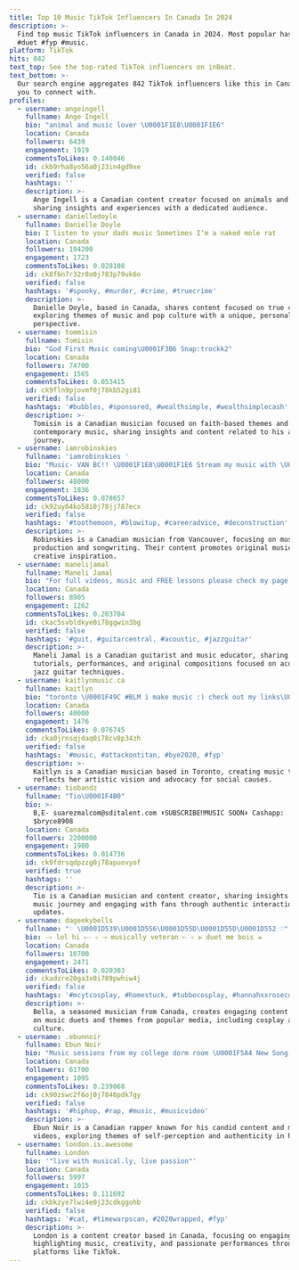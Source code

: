 ```yaml
---
title: Top 10 Music TikTok Influencers In Canada In 2024
description: >-
  Find top music TikTok influencers in Canada in 2024. Most popular hashtags:
  #duet #fyp #music.
platform: TikTok
hits: 842
text_top: See the top-rated TikTok influencers on inBeat.
text_bottom: >-
  Our search engine aggregates 842 TikTok influencers like this in Canada for
  you to connect with.
profiles:
  - username: angeingell
    fullname: Ange Ingell
    bio: "animal and music lover \U0001F1E8\U0001F1E6"
    location: Canada
    followers: 6439
    engagement: 1919
    commentsToLikes: 0.140046
    id: ckb9rha8yo56a0j23in4gd9xe
    verified: false
    hashtags: ''
    description: >-
      Ange Ingell is a Canadian content creator focused on animals and music,
      sharing insights and experiences with a dedicated audience.
  - username: danielledoyle
    fullname: Danielle Doyle
    bio: I listen to your dads music Sometimes I’m a naked mole rat
    location: Canada
    followers: 194200
    engagement: 1723
    commentsToLikes: 0.028108
    id: ck8f6n7r32r8o0j783p79uk6o
    verified: false
    hashtags: '#spooky, #murder, #crime, #truecrime'
    description: >-
      Danielle Doyle, based in Canada, shares content focused on true crime,
      exploring themes of music and pop culture with a unique, personal
      perspective.
  - username: tommisin
    fullname: Tomisin
    bio: "God First Music coming\U0001F3B6 Snap:trockk2"
    location: Canada
    followers: 74700
    engagement: 1565
    commentsToLikes: 0.053415
    id: ck9fln9pjovmf0j78kb52gi81
    verified: false
    hashtags: '#bubbles, #sponsored, #wealthsimple, #wealthsimplecash'
    description: >-
      Tomisin is a Canadian musician focused on faith-based themes and
      contemporary music, sharing insights and content related to his artistic
      journey.
  - username: iamrobinskies
    fullname: 'iamrobinskies '
    bio: "Music- VAN BC!! \U0001F1E8\U0001F1E6 Stream my music with \U0001F447\U0001F3FB link"
    location: Canada
    followers: 48000
    engagement: 1836
    commentsToLikes: 0.078657
    id: ck92uy64ko58i0j78jj787ecx
    verified: false
    hashtags: '#toothemoon, #blowitup, #careeradvice, #deconstruction'
    description: >-
      Robinskies is a Canadian musician from Vancouver, focusing on music
      production and songwriting. Their content promotes original music and
      creative inspiration.
  - username: manelijamal
    fullname: Maneli Jamal
    bio: "For full videos, music and FREE lessons please check my page below \U0001F447\U0001F3FC"
    location: Canada
    followers: 8905
    engagement: 1262
    commentsToLikes: 0.203704
    id: ckac5svbldkye0i78ggwin3bg
    verified: false
    hashtags: '#guit, #guitarcentral, #acoustic, #jazzguitar'
    description: >-
      Maneli Jamal is a Canadian guitarist and music educator, sharing
      tutorials, performances, and original compositions focused on acoustic and
      jazz guitar techniques.
  - username: kaitlynmusic.ca
    fullname: kaitlyn
    bio: "toronto \U0001F49C #BLM i make music :) check out my links\U0001F447\U0001F3FB\U0001F447\U0001F3FB"
    location: Canada
    followers: 40000
    engagement: 1476
    commentsToLikes: 0.076745
    id: cka0jrnsqjdaq0i78cv8p34zh
    verified: false
    hashtags: '#music, #attackontitan, #bye2020, #fyp'
    description: >-
      Kaitlyn is a Canadian musician based in Toronto, creating music that
      reflects her artistic vision and advocacy for social causes.
  - username: tiobandz
    fullname: "Tio\U0001F4B0"
    bio: >-
      B,E- suarezmalcom@sditalent.com ⬇️SUBSCRIBE‼️MUSIC SOON⬇️ Cashapp:
      $bryce8908
    location: Canada
    followers: 2200000
    engagement: 1980
    commentsToLikes: 0.014736
    id: ck9fdrsqdpzzg0j78apuovyof
    verified: true
    hashtags: ''
    description: >-
      Tio is a Canadian musician and content creator, sharing insights into his
      music journey and engaging with fans through authentic interactions and
      updates.
  - username: dageekybells
    fullname: "♡ \U0001D539\U0001D556\U0001D55D\U0001D55D\U0001D552 ♡"
    bio: ⤏ lol hi ⤎ ✧ ⇢ musically veteran ⇠ ✧ ⪢ duet me bois ⪡
    location: Canada
    followers: 10700
    engagement: 2471
    commentsToLikes: 0.020303
    id: ckadzre20ga3x0i789pwhiw4j
    verified: false
    hashtags: '#mcytcosplay, #homestuck, #tubbocosplay, #hannahxxrosecosplay'
    description: >-
      Bella, a seasoned musician from Canada, creates engaging content focused
      on music duets and themes from popular media, including cosplay and gaming
      culture.
  - username: .ebunnoir
    fullname: Ebun Noir
    bio: "Music sessions from my college dorm room \U0001F5A4 New Song⬇️"
    location: Canada
    followers: 61700
    engagement: 1095
    commentsToLikes: 0.239068
    id: ck90zswc2f6oj0j7846pdk7gy
    verified: false
    hashtags: '#hiphop, #rap, #music, #musicvideo'
    description: >-
      Ebun Noir is a Canadian rapper known for his candid content and music
      videos, exploring themes of self-perception and authenticity in his work.
  - username: london.is.awesome
    fullname: London
    bio: '"live with musical.ly, live passion"'
    location: Canada
    followers: 5997
    engagement: 1015
    commentsToLikes: 0.111692
    id: ckbkzye7lwi4e0j23cdkggohb
    verified: false
    hashtags: '#cat, #timewarpscan, #2020wrapped, #fyp'
    description: >-
      London is a content creator based in Canada, focusing on engaging videos
      highlighting music, creativity, and passionate performances through
      platforms like TikTok.
---
```



